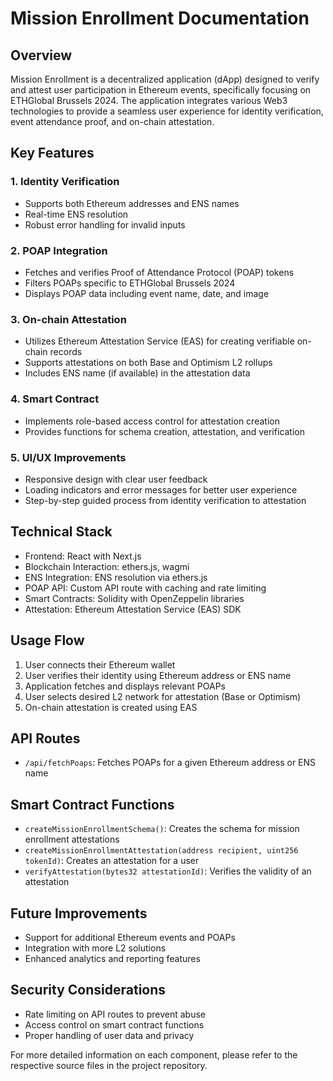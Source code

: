 # Mission Enrollment Documentation

## Overview
Mission Enrollment is a decentralized application (dApp) designed to verify and attest user participation in Ethereum events, specifically focusing on ETHGlobal Brussels 2024. The application integrates various Web3 technologies to provide a seamless user experience for identity verification, event attendance proof, and on-chain attestation.

## Key Features

### 1. Identity Verification
- Supports both Ethereum addresses and ENS names
- Real-time ENS resolution
- Robust error handling for invalid inputs

### 2. POAP Integration
- Fetches and verifies Proof of Attendance Protocol (POAP) tokens
- Filters POAPs specific to ETHGlobal Brussels 2024
- Displays POAP data including event name, date, and image

### 3. On-chain Attestation
- Utilizes Ethereum Attestation Service (EAS) for creating verifiable on-chain records
- Supports attestations on both Base and Optimism L2 rollups
- Includes ENS name (if available) in the attestation data

### 4. Smart Contract
- Implements role-based access control for attestation creation
- Provides functions for schema creation, attestation, and verification

### 5. UI/UX Improvements
- Responsive design with clear user feedback
- Loading indicators and error messages for better user experience
- Step-by-step guided process from identity verification to attestation

## Technical Stack
- Frontend: React with Next.js
- Blockchain Interaction: ethers.js, wagmi
- ENS Integration: ENS resolution via ethers.js
- POAP API: Custom API route with caching and rate limiting
- Smart Contracts: Solidity with OpenZeppelin libraries
- Attestation: Ethereum Attestation Service (EAS) SDK

## Usage Flow
1. User connects their Ethereum wallet
2. User verifies their identity using Ethereum address or ENS name
3. Application fetches and displays relevant POAPs
4. User selects desired L2 network for attestation (Base or Optimism)
5. On-chain attestation is created using EAS

## API Routes
- `/api/fetchPoaps`: Fetches POAPs for a given Ethereum address or ENS name

## Smart Contract Functions
- `createMissionEnrollmentSchema()`: Creates the schema for mission enrollment attestations
- `createMissionEnrollmentAttestation(address recipient, uint256 tokenId)`: Creates an attestation for a user
- `verifyAttestation(bytes32 attestationId)`: Verifies the validity of an attestation

## Future Improvements
- Support for additional Ethereum events and POAPs
- Integration with more L2 solutions
- Enhanced analytics and reporting features

## Security Considerations
- Rate limiting on API routes to prevent abuse
- Access control on smart contract functions
- Proper handling of user data and privacy

For more detailed information on each component, please refer to the respective source files in the project repository.

